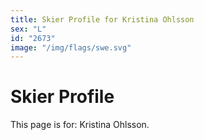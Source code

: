 ```yaml
---
title: Skier Profile for Kristina Ohlsson
sex: "L"
id: "2673"
image: "/img/flags/swe.svg" 
---
```


# Skier Profile

This page is for: Kristina Ohlsson.
    